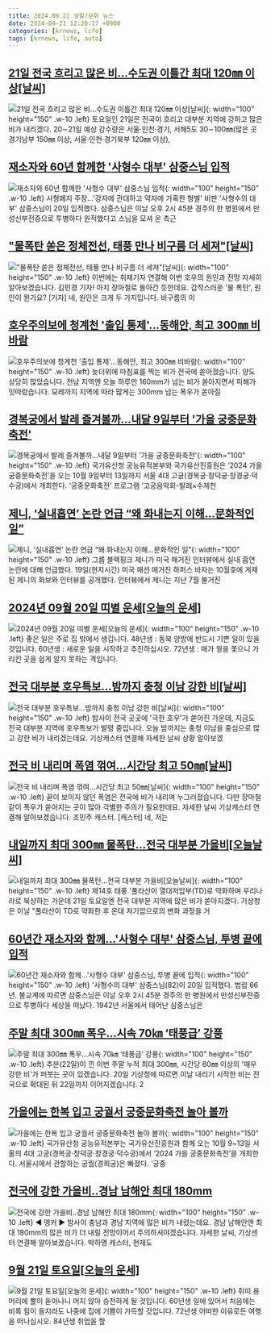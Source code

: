 ```yaml
---
title: 2024.09.21 생활/문화 뉴스
date: 2024-09-21 12:20:17 +0900
categories: [krnews, life]
tags: [krnews, life, auto]
---
```

## [21일 전국 흐리고 많은 비…수도권 이틀간 최대 120㎜ 이상[날씨]](https://n.news.naver.com/mnews/article/011/0004394156)

![21일 전국 흐리고 많은 비…수도권 이틀간 최대 120㎜ 이상[날씨]](https://mimgnews.pstatic.net/image/origin/011/2024/09/20/4394156.jpg?type=nf220_150){: width="100" height="150" .w-10 .left}
토요일인 21일은 전국이 흐리고 대부분 지역에 강하고 많은 비가 내리겠다. 20∼21일 예상 강수량은 서울·인천·경기, 서해5도 30∼100㎜(많은 곳 경기남부 150㎜ 이상, 서울·인천·경기북부 120㎜ 이상),

## [재소자와 60년 함께한 '사형수 대부' 삼중스님 입적](https://n.news.naver.com/mnews/article/001/0014938946)

![재소자와 60년 함께한 '사형수 대부' 삼중스님 입적](https://mimgnews.pstatic.net/image/origin/001/2024/09/20/14938946.jpg?type=nf220_150){: width="100" height="150" .w-10 .left}
사형폐지 주장…'강자에 관대하고 약자에 가혹한 형벌' 비판 '사형수의 대부' 삼중스님이 20일 입적했다. 삼중스님은 이날 오후 2시 45분 경주의 한 병원에서 만성신부전증으로 투병하다 원적했다고 스님을 모셔 온 측근

## ["물폭탄 쏟은 정체전선, 태풍 만나 비구름 더 세져"[날씨]](https://n.news.naver.com/mnews/article/052/0002089887)

!["물폭탄 쏟은 정체전선, 태풍 만나 비구름 더 세져"[날씨]](https://mimgnews.pstatic.net/image/origin/052/2024/09/21/2089887.jpg?type=nf220_150){: width="100" height="150" .w-10 .left}
이번에는 취재기자 연결해 이번 호우의 원인과 전망 자세히 알아보겠습니다. 김민경 기자! 마치 장마철로 돌아간 듯한데요. 갑작스러운 '물 폭탄', 원인이 뭔가요? [기자] 네, 원인은 크게 두 가지입니다. 비구름의 이

## [호우주의보에 청계천 '출입 통제'…동해안, 최고 300㎜ 비바람](https://n.news.naver.com/mnews/article/448/0000478476)

![호우주의보에 청계천 '출입 통제'…동해안, 최고 300㎜ 비바람](https://mimgnews.pstatic.net/image/origin/448/2024/09/20/478476.jpg?type=nf220_150){: width="100" height="150" .w-10 .left}
늦더위에 마침표를 찍는 비가 전국에 쏟아졌습니다. 양도 상당히 많았습니다. 전남 지역엔 오늘 하루만 160mm가 넘는 비가 쏟아지면서 피해가 잇따랐습니다. 모레까지 지역에 따라 많게는 300mm 넘는 폭우가 쏟아질

## [경복궁에서 발레 즐겨볼까…내달 9일부터 '가을 궁중문화축전'](https://n.news.naver.com/mnews/article/018/0005839264)

![경복궁에서 발레 즐겨볼까…내달 9일부터 '가을 궁중문화축전'](https://mimgnews.pstatic.net/image/origin/018/2024/09/20/5839264.jpg?type=nf220_150){: width="100" height="150" .w-10 .left}
국가유산청 궁능유적본부와 국가유산진흥원은 ‘2024 가을 궁중문화축전’을 오는 10월 9일부터 13일까지 서울 4대 고궁(경복궁·창덕궁·창경궁·덕수궁)에서 개최한다. ‘궁중문화축전’ 프로그램 ‘고궁음악회-발레×수제천

## [제니, ‘실내흡연’ 논란 언급 “왜 화내는지 이해...문화적인 일”](https://n.news.naver.com/mnews/article/009/0005367580)

![제니, ‘실내흡연’ 논란 언급 “왜 화내는지 이해...문화적인 일”](https://mimgnews.pstatic.net/image/origin/009/2024/09/20/5367580.jpg?type=nf220_150){: width="100" height="150" .w-10 .left}
그룹 블랙핑크 제니가 미국 매거진 인터뷰에서 실내 흡연 논란에 대해 언급했다. 19일(현지시간) 미국 패션 매거진 하퍼스 바자는 10월호에 게재된 제니의 화보와 인터뷰를 공개했다. 인터뷰에서 제니는 지난 7월 불거진

## [2024년 09월 20일 띠별 운세[오늘의 운세]](https://n.news.naver.com/mnews/article/030/0003240916)

![2024년 09월 20일 띠별 운세[오늘의 운세]](https://mimgnews.pstatic.net/image/origin/030/2024/09/20/3240916.jpg?type=nf220_150){: width="100" height="150" .w-10 .left}
좋은 일은 주로 집 밖에서 생깁니다. 48년생 : 동북 양방에 반드시 기쁜 일이 있을 것입니다. 60년생 : 새로운 일을 시작하고 추진하십시오. 72년생 : 매가 꿩을 쫓으니 가리킨 곳을 쉽게 알지 못하는 격입니다.

## [전국 대부분 호우특보...밤까지 충청 이남 강한 비[날씨]](https://n.news.naver.com/mnews/article/052/0002089899)

![전국 대부분 호우특보...밤까지 충청 이남 강한 비[날씨]](https://mimgnews.pstatic.net/image/origin/052/2024/09/21/2089899.jpg?type=nf220_150){: width="100" height="150" .w-10 .left}
밤사이 전국 곳곳에 '극한 호우'가 쏟아진 가운데, 지금도 전국 대부분 지역에 호우특보가 발령 중입니다. 오늘 밤까지는 충청 이남을 중심으로 많고 강한 비가 내리겠는데요. 기상캐스터 연결해 자세한 날씨 상황 알아보겠

## [전국 비 내리며 폭염 꺾여…시간당 최고 50㎜[날씨]](https://n.news.naver.com/mnews/article/422/0000683001)

![전국 비 내리며 폭염 꺾여…시간당 최고 50㎜[날씨]](https://mimgnews.pstatic.net/image/origin/422/2024/09/20/683001.jpg?type=nf220_150){: width="100" height="150" .w-10 .left}
끝이 보이지 않던 폭염은 전국에 비가 내리며 누그러졌습니다. 다만 장마철같이 폭우가 쏟아지는 곳이 많아 각별한 주의가 필요한데요. 자세한 날씨 기상캐스터 연결해 알아보겠습니다. 조민주 캐스터. [캐스터] 네, 저는

## [내일까지 최대 300㎜ 물폭탄…전국 대부분 가을비[오늘날씨]](https://n.news.naver.com/mnews/article/003/0012795157)

![내일까지 최대 300㎜ 물폭탄…전국 대부분 가을비[오늘날씨]](https://mimgnews.pstatic.net/image/origin/003/2024/09/21/12795157.jpg?type=nf220_150){: width="100" height="150" .w-10 .left}
제14호 태풍 '풀라산이 열대저압부(TD)로 약화하며 우리나라로 북상하는 가운데 21일 토요일엔 전국 대부분 지역에 많은 비가 쏟아지겠다. 기상청은 이날 "풀라산이 TD로 약화한 후 온대 저기압으로의 변화 과정을 거

## [60년간 재소자와 함께…'사형수 대부' 삼중스님, 투병 끝에 입적](https://n.news.naver.com/mnews/article/025/0003387427)

![60년간 재소자와 함께…'사형수 대부' 삼중스님, 투병 끝에 입적](https://mimgnews.pstatic.net/image/origin/025/2024/09/20/3387427.jpg?type=nf220_150){: width="100" height="150" .w-10 .left}
'사형수의 대부' 삼중스님(82)이 20일 입적했다. 법랍 66년. 불교계에 따르면 삼중스님은 이날 오후 2시 45분 경주의 한 병원에서 만성신부전증으로 투병하다 세상을 떠났다. 1942년 서울에서 태어난 삼중스님은

## [주말 최대 300㎜ 폭우…시속 70㎞ ‘태풍급’ 강풍](https://n.news.naver.com/mnews/article/449/0000285963)

![주말 최대 300㎜ 폭우…시속 70㎞ ‘태풍급’ 강풍](https://mimgnews.pstatic.net/image/origin/449/2024/09/20/285963.jpg?type=nf220_150){: width="100" height="150" .w-10 .left}
추분(22일)이 낀 이번 주말 누적 최대 300㎜, 시간당 60㎜ 이상의 '매우 강한 비'가 퍼붓는 곳이 있겠습니다. 20일 기상청에 따르면 이날 내리기 시작한 비는 전국으로 확대된 뒤 22일까지 이어지겠습니다. 2

## [가을에는 한복 입고 궁궐서 궁중문화축전 놀아 볼까](https://n.news.naver.com/mnews/article/011/0004393885)

![가을에는 한복 입고 궁궐서 궁중문화축전 놀아 볼까](https://mimgnews.pstatic.net/image/origin/011/2024/09/20/4393885.jpg?type=nf220_150){: width="100" height="150" .w-10 .left}
국가유산청 궁능유적본부는 국가유산진흥원과 함께 오는 10월 9~13일 서울의 4대 고궁(경복궁·창덕궁·창경궁·덕수궁)에서 ‘2024 가을 궁중문화축전’을 개최한다. 서울시에서 관할하는 궁궐(경희궁)은 빠졌다. ‘궁중

## [전국에 강한 가을비‥경남 남해안 최대 180mm](https://n.news.naver.com/mnews/article/214/0001375326)

![전국에 강한 가을비‥경남 남해안 최대 180mm](https://mimgnews.pstatic.net/image/origin/214/2024/09/21/1375326.jpg?type=nf220_150){: width="100" height="150" .w-10 .left}
◀ 앵커 ▶ 밤사이 충남과 경남 지역에 많은 비가 내렸는데요. 경남 남해안엔 최대 180mm의 많은 비가 더 내릴 전망이어서 주의하셔야겠습니다. 자세한 날씨, 기상센터 연결해 알아보겠습니다. 박하명 캐스터, 현재도

## [9월 21일 토요일[오늘의 운세]](https://n.news.naver.com/mnews/article/366/0001019116)

![9월 21일 토요일[오늘의 운세]](https://mimgnews.pstatic.net/image/origin/366/2024/09/21/1019116.jpg?type=nf220_150){: width="100" height="150" .w-10 .left}
쥐띠 용 머리에 뿔이 돋아나니 머지 않아 승천하게 될 것입니다. 60년생 일에 있어서 처음에는 비록 힘이 들지라도 나중에 집에 기쁨이 가득할 것입니다. 72년생 어떠한 이유로든 여행을 떠나십시오. 84년생 취업을 할

